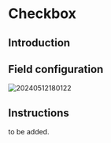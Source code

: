 # Checkbox

## Introduction

## Field configuration

![20240512180122](https://static-docs.nocobase.com/20240512180122.png)

## Instructions

to be added.
